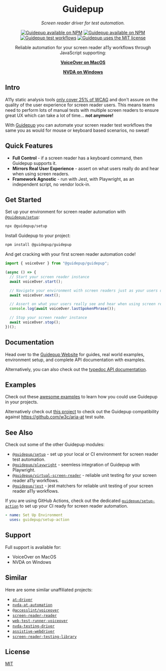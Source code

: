 <h1 align="center">Guidepup</h1>
<p align="center">
  <i>Screen reader driver for test automation.</i>
</p>
<p align="center">
  <a href="https://www.npmjs.com/package/@guidepup/guidepup"><img alt="Guidepup available on NPM" src="https://img.shields.io/npm/v/@guidepup/guidepup" /></a>
  <a href="https://www.npmjs.com/package/@guidepup/guidepup"><img alt="Guidepup available on NPM" src="https://img.shields.io/npm/dt/@guidepup/guidepup"></a>
  <a href="https://github.com/guidepup/guidepup/actions/workflows/test.yml"><img alt="Guidepup test workflows" src="https://github.com/guidepup/guidepup/workflows/Test/badge.svg" /></a>
  <a href="https://github.com/guidepup/guidepup/blob/main/LICENSE"><img alt="Guidepup uses the MIT license" src="https://img.shields.io/github/license/guidepup/guidepup" /></a>
</p>
<p align="center">
  Reliable automation for your screen reader a11y workflows through JavaScript supporting:
</p>
<p align="center">
  <a href="https://www.guidepup.dev/docs/api/class-voiceover"><b>VoiceOver on MacOS</b></a>
</p>
<p align="center">
  <a href="https://www.guidepup.dev/docs/api/class-nvda"><b>NVDA on Windows</b></a>
</p>

## Intro

A11y static analysis tools [only cover 25% of WCAG](https://karlgroves.com/web-accessibility-testing-what-can-be-tested-and-how/) and don't assure on the quality of the user experience for screen reader users. This means teams need to perform lots of manual tests with multiple screen readers to ensure great UX which can take a lot of time... **not anymore!**

With [Guidepup](https://www.guidepup.dev/) you can automate your screen reader test workflows the same you as would for mouse or keyboard based scenarios, no sweat!

## Quick Features

- **Full Control** - if a screen reader has a keyboard command, then Guidepup supports it.
- **Mirrors Real User Experience** - assert on what users really do and hear when using screen readers.
- **Framework Agnostic** - run with Jest, with Playwright, as an independent script, no vendor lock-in.

## Get Started

Set up your environment for screen reader automation with [`@guidepup/setup`](https://github.com/guidepup/setup):

```bash
npx @guidepup/setup
```

Install Guidepup to your project:

```bash
npm install @guidepup/guidepup
```

And get cracking with your first screen reader automation code!

```js
import { voiceOver } from "@guidepup/guidepup";

(async () => {
  // Start your screen reader instance
  await voiceOver.start();

  // Navigate your environment with screen readers just as your users do
  await voiceOver.next();

  // Assert on what your users really see and hear when using screen readers
  console.log(await voiceOver.lastSpokenPhrase());

  // Stop your screen reader instance
  await voiceOver.stop();
})();
```

## Documentation

Head over to the [Guidepup Website](https://www.guidepup.dev/) for guides, real world examples, environment setup, and complete API documentation with examples.

Alternatively, you can also check out the [typedoc API documentation](https://guidepup.github.io/guidepup/).

## Examples

Check out these [awesome examples](https://github.com/guidepup/guidepup/tree/main/examples) to learn how you could use Guidepup in your projects.

Alternatively check out [this project](https://github.com/guidepup/aria-at-tests) to check out the Guidepup compatibility against <https://github.com/w3c/aria-at> test suite.

## See Also

Check out some of the other Guidepup modules:

- [`@guidepup/setup`](https://github.com/guidepup/setup/) - set up your local or CI environment for screen reader test automation.
- [`@guidepup/playwright`](https://github.com/guidepup/guidepup-playwright/) - seemless integration of Guidepup with Playwright.
- [`@guidepup/virtual-screen-reader`](https://github.com/guidepup/virtual-screen-reader/) - reliable unit testing for your screen reader a11y workflows.
- [`@guidepup/jest`](https://github.com/guidepup/jest/) - jest matchers for reliable unit testing of your screen reader a11y workflows.

If you are using GitHub Actions, check out the dedicated [`guidepup/setup-action`](https://github.com/marketplace/actions/guidepup-setup) to set up your CI ready for screen reader automation.

```yaml
- name: Set Up Environment
  uses: guidepup/setup-action
```

## Support

Full support is available for:

- VoiceOver on MacOS
- NVDA on Windows

## Similar

Here are some similar unaffiliated projects:

- [`at-driver`](https://github.com/w3c/at-driver)
- [`nvda-at-automation`](https://github.com/Prime-Access-Consulting/nvda-at-automation)
- [`@accesslint/voiceover`](https://github.com/AccessLint/screenreaders)
- [`screen-reader-reader`](https://github.com/phenomnomnominal/screen-reader-reader)
- [`web-test-runner-voiceover`](https://github.com/coryrylan/web-test-runner-voiceover)
- [`nvda-testing-driver`](https://github.com/kastwey/nvda-testing-driver)
- [`assistive-webdriver`](https://github.com/AmadeusITGroup/Assistive-Webdriver)
- [`screen-reader-testing-library`](https://github.com/eps1lon/screen-reader-testing-library)

## License

[MIT](https://github.com/guidepup/guidepup/blob/main/LICENSE)
